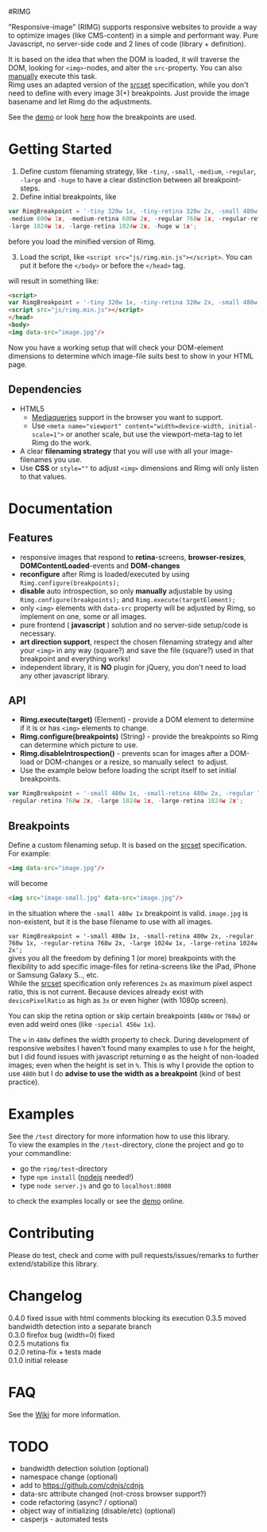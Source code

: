 #RIMG

"Responsive-image" (RIMG) supports responsive websites to provide a way to optimize images (like CMS-content) in a simple and performant way. Pure Javascript, no server-side code and 2 lines of code (library + definition).

It is based on the idea that when the DOM is loaded, it will traverse the DOM, looking for ```<img>```-nodes, and alter the ```src```-property. You can also [manually](https://github.com/joeyvandijk/rimg/tree/master#api) execute this task.  
Rimg uses an adapted version of the [srcset](http://www.w3.org/html/wg/drafts/srcset/w3c-srcset/) specification, while you don't need to define with every image 3(+) breakpoints. Just provide the image basename and let Rimg do the adjustments.
  
See the [demo](http://joeyvandijk.github.io/rimg) or look [here](https://github.com/joeyvandijk/rimg/tree/master#breakpoints) how the breakpoints are used.
  
# Getting Started
1. Define custom filenaming strategy, like `-tiny`, `-small`, `-medium`, `-regular`, `-large` and `-huge` to have a clear distinction between all breakpoint-steps.
2. Define initial breakpoints, like 
```javascript
var RimgBreakpoint = '-tiny 320w 1x, -tiny-retina 320w 2x, -small 480w 1x, -small-retina 480w 2x,
-medium 600w 1x, -medium-retina 600w 2x, -regular 768w 1x, -regular-retina 768w 2x, 
-large 1024w 1x, -large-retina 1024w 2x, -huge w 1x';
``` 
before you load the minified version of Rimg.

3. Load the script, like ```<script src="js/rimg.min.js"></script>```. You can put it before the ```</body>``` or before the ```</head>``` tag.

will result in something like:

```html
<script>
var RimgBreakpoint = '-tiny 320w 1x, -tiny-retina 320w 2x, -small 480w 1x, -small-retina 480w 2x, -medium 600w 1x, -medium-retina 600w 2x, -regular 768w 1x, -regular-retina 768w 2x, -large 1024w 1x, -large-retina 1024w 2x, -huge w 1x';</script>
<script src="js/rimg.min.js"></script>
</head>
<body>
<img data-src="image.jpg"/>
```

Now you have a working setup that will check your DOM-element dimensions to determine which image-file suits best to show in your HTML page.

## Dependencies
* HTML5
  * [Mediaqueries](http://caniuse.com/#feat=css-mediaqueries) support in the browser you want to support.
  * Use `<meta name="viewport" content="width=device-width, initial-scale=1">` or another scale, but use the viewport-meta-tag to let Rimg do the work.
* A clear **filenaming strategy** that you will use with all your image-filenames you use.
* Use **CSS** or ```style=""``` to adjust ```<img>``` dimensions and Rimg will only listen to that values.
  
  
  
# Documentation
## Features
* responsive images that respond to **retina**-screens, **browser-resizes**, **DOMContentLoaded**-events and **DOM-changes**
* **reconfigure** after Rimg is loaded/executed by using ```Rimg.configure(breakpoints);``` 
* **disable** auto introspection, so only **manually** adjustable by using ```Rimg.configure(breakpoints);``` and ```Rimg.execute(targetElement);```
* only ```<img>``` elements with ```data-src``` property will be adjusted by Rimg, so implement on one, some or all images.
* pure frontend ( **javascript** ) solution and no server-side setup/code is necessary.
* **art direction support**, respect the chosen filenaming strategy and alter your ```<img>``` in any way (square?) and save the file (square?) used in that breakpoint and everything works!
* independent library, it is **NO** plugin for jQuery, you don't need to load any other javascript library.

## API
* **Rimg.execute(target)** (Element) - provide a DOM element to determine if it is or has ```<img>``` elements to change.
* **Rimg.configure(breakpoints)** (String) - provide the breakpoints so Rimg can determine which picture to use.
* **Rimg.disableIntrospection()** - prevents scan for images after a DOM-load or DOM-changes or a resize, so manually select <img> to adjust.
* Use the example below before loading the script itself to set initial breakpoints. 

```javascript
var RimgBreakpoint = '-small 480w 1x, -small-retina 480w 2x, -regular 768w 1x, 
-regular-retina 768w 2x, -large 1024w 1x, -large-retina 1024w 2x';
``` 

## Breakpoints
Define a custom filenaming setup. It is based on the [srcset](http://www.w3.org/html/wg/drafts/srcset/w3c-srcset/) specification. For example:

```html
<img data-src="image.jpg"/>
```

will become 

```html
<img src="image-small.jpg" data-src="image.jpg"/>
```

in the situation where the `-small 480w 1x` breakpoint is valid. `image.jpg` is non-existent, but it is the base filename to use with all images.

```var RimgBreakpoint = '-small 480w 1x, -small-retina 480w 2x, -regular 768w 1x, -regular-retina 768w 2x, -large 1024w 1x, -large-retina 1024w 2x';```   
gives you all the freedom by defining 1 (or more) breakpoints with the flexibility to add specific image-files for retina-screens like the iPad, iPhone or Samsung Galaxy S.., etc.  
While the [srcset](http://www.w3.org/html/wg/drafts/srcset/w3c-srcset/) specification only references `2x` as maximum pixel aspect ratio, this is not current. Because devices already exist with `devicePixelRatio` as high as `3x` or even higher (with 1080p screen).

You can skip the retina option or skip certain breakpoints (`480w` or `768w`) or even add weird ones (like ```-special 456w 1x```).

The `w` in `480w` defines the width property to check. During development of responsive websites I haven't found many examples to use `h` for the height, but I did found issues with javascript returning `0` as the height of non-loaded images; even when the height is set in `%`.
This is why I provide the option to use `480h` but I do **advise to use the width as a breakpoint** (kind of best practice).
  
  
  
# Examples
See the ```/test``` directory for more information how to use this library.  
To view the examples in the `/test`-directory, clone the project and go to your commandline:
* go the `rimg/test`-directory
* type `npm install` ([nodejs](http://nodejs.org) needed!)
* type `node server.js` and go to `localhost:8080` 

to check the examples locally or see the [demo](http://joeyvandijk.github.io/rimg) online.
    
    
    
# Contributing
Please do test, check and come with pull requests/issues/remarks to further extend/stabilize this library.
  
  
  
# Changelog
0.4.0 fixed issue with html comments blocking its execution
0.3.5 moved bandwidth detection into a separate branch  
0.3.0 firefox bug (width=0) fixed  
0.2.5 mutations fix  
0.2.0 retina-fix + tests made  
0.1.0 initial release
  
  
  
# FAQ
See the [Wiki](wiki/FAQ) for more information.
  
  
  
# TODO
* bandwidth detection solution (optional) 
* namespace change (optional) 
* add to https://github.com/cdnjs/cdnjs
* data-src attribute changed (not-cross browser support?)
* code refactoring (async? / optional)
* object way of initializing (disable/etc) (optional)  
* casperjs - automated tests